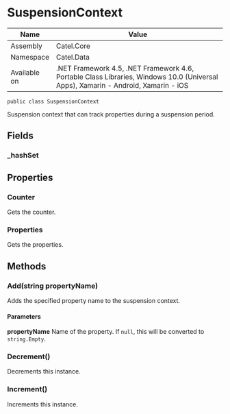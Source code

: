 

# SuspensionContext

Name|Value
---|---
Assembly|Catel.Core
Namespace|Catel.Data
Available on|.NET Framework 4.5, .NET Framework 4.6, Portable Class Libraries, Windows 10.0 (Universal Apps), Xamarin - Android, Xamarin - iOS

```
public class SuspensionContext
```

Suspension context that can track properties during a suspension period.



## Fields

### _hashSet

## Properties

### Counter

Gets the counter.



### Properties

Gets the properties.



## Methods

### Add(string propertyName)

Adds the specified property name to the suspension context.

#### Parameters

**propertyName**
Name of the property. If ```null```, this will be converted to ```string.Empty```.



### Decrement()

Decrements this instance.



### Increment()

Increments this instance.



